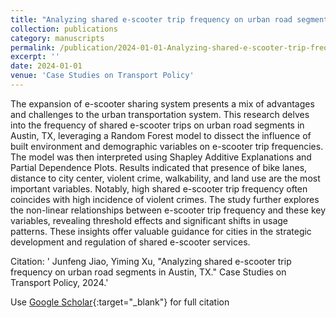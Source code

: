 ```yaml
---
title: "Analyzing shared e-scooter trip frequency on urban road segments in Austin, TX"
collection: publications
category: manuscripts
permalink: /publication/2024-01-01-Analyzing-shared-e-scooter-trip-frequency-on-urban-road-segments-in-Austin-TX
excerpt: ''
date: 2024-01-01
venue: 'Case Studies on Transport Policy'
---
```


The expansion of e-scooter sharing system presents a mix of advantages and challenges to the urban transportation system. This research delves into the frequency of shared e-scooter trips on urban road segments in Austin, TX, leveraging a Random Forest model to dissect the influence of built environment and demographic variables on e-scooter trip frequencies. The model was then interpreted using Shapley Additive Explanations and Partial Dependence Plots. Results indicated that presence of bike lanes, distance to city center, violent crime, walkability, and land use are the most important variables. Notably, high shared e-scooter trip frequency often coincides with high incidence of violent crimes. The study further explores the non-linear relationships between e-scooter trip frequency and these key variables, revealing threshold effects and significant shifts in usage patterns. These insights offer valuable guidance for cities in the strategic development and regulation of shared e-scooter services.

Citation: ' Junfeng Jiao,  Yiming Xu, &quot;Analyzing shared e-scooter trip frequency on urban road segments in Austin, TX.&quot; Case Studies on Transport Policy, 2024.'

Use [Google Scholar](https://scholar.google.com/scholar?q=Analyzing+shared+e+scooter+trip+frequency+on+urban+road+segments+in+Austin,+TX){:target="_blank"} for full citation